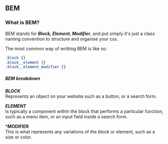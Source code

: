 ## BEM

### What is BEM?
BEM stands for ***Block, Element, Modifier***, and put simply it's just a class naming convention to structure and organise your css.<br>

The most common way of writting BEM is like so:
```css
.block {}
.block__element {}
.block__element_modifier {} 
```

##### BEM breakdown
***BLOCK***<br>
Represents an object on your website such as a button, or a search form.

***ELEMENT***<br>
Is typically a component within the block that performs a particular function, such as a menu item, or an input field inside a search form.

***MODIFIER**<br>
This is what represents any variations of the block or element, such as a size or color.